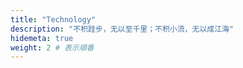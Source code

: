 ```yaml
---
title: "Technology"
description: "不积跬步，无以至千里；不积小流，无以成江海"
hidemeta: true
weight: 2 # 表示順番
---
```


